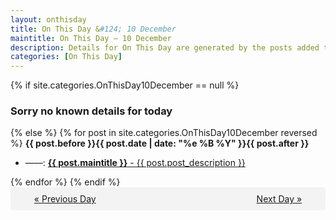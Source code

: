 ```yaml
---
layout: onthisday
title: On This Day &#124; 10 December
maintitle: On This Day — 10 December
description: Details for On This Day are generated by the posts added to the website so the content is subject to changes/updates over time.
categories: [On This Day]
---
```


{% if site.categories.OnThisDay10December == null %}
<h3>Sorry no known details for today</h3>
{% else %}
{% for post in site.categories.OnThisDay10December reversed %}
<strong>{{ post.before }}{{ post.date | date: "%e %B %Y" }}{{ post.after }}</strong>
<ul>
<li> ——: <a class="{{ post.class }}" href="{{ post.url }}"><strong>{{ post.maintitle }}</strong> - {{ post.post_description }}</a></li>
</ul>
{% endfor %}
{% endif %}
<br />
<div style="background-color: #f3f3f3; padding: 10px; border-radius: 5px; text-align: center; display: flex; justify-content: space-evenly;">
<a href="/onthisday/12/12-09">« Previous Day</a>
<span style="visibility:hidden;">[ Visit Leap Year February 29 ]</span>
<a href="/onthisday/12/12-11">Next Day »</a>
</div>
